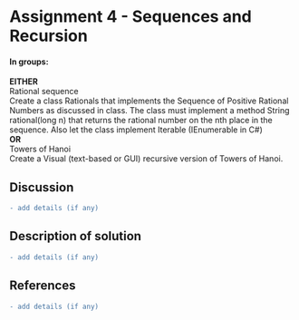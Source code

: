 # Assignment 4 - Sequences and Recursion

#### In groups:
**EITHER**  
Rational sequence  
Create a class Rationals that implements the Sequence of Positive Rational Numbers as discussed in class. The class must implement a method String rational(long n) that returns
the rational number on the nth place in the sequence. Also let the class implement Iterable (IEnumerable in C#)  
**OR**  
Towers of Hanoi  
Create a Visual (text-based or GUI) recursive version of Towers of Hanoi.


## Discussion
  ```diff
  - add details (if any)
  ```

## Description of solution
  ```diff
  - add details (if any)
  ```

## References
  ```diff
  - add details (if any)
  ```
